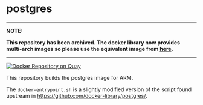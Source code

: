 # postgres

---
**NOTE:**

**This repository has been archived. The docker library now provides multi-arch images so please use the equivalent image from [here](https://github.com/docker-library/official-images).**

---

[![Docker Repository on Quay](https://quay.io/repository/armswarm/postgres/status "Docker Repository on Quay")](https://quay.io/repository/armswarm/postgres)

This repository builds the postgres image for ARM.

The `docker-entrypoint.sh` is a slightly modified version of the script found upstream in https://github.com/docker-library/postgres/.
